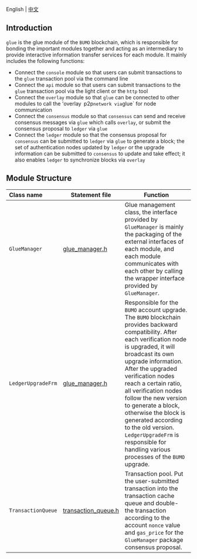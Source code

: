 English | [中文](README_CN.md) 

## Introduction
`glue` is the glue module of the `BUMO` blockchain, which is responsible for bonding the important modules together and acting as an intermediary to provide interactive information transfer services for each module. It mainly includes the following functions:
- Connect the `console` module so that users can submit transactions to the `glue` transaction pool via the command line
- Connect the `api` module so that users can submit transactions to the `glue` transaction pool via the light client or the `http` tool
- Connect the `overlay` module so that `glue` can be connected to other modules to call the 'overlay` `p2p` network via `glue` for node communication
- Connect the `consensus` module so that `consensus` can send and receive consensus messages via `glue` which calls `overlay`, or submit the consensus proposal to `ledger` via `glue`
- Connect the `ledger` module so that the consensus proposal for `consensus` can be submitted to `ledger` via `glue` to generate a block; the set of authentication nodes updated by `ledger` or the upgrade information can be submitted to `consensus` to update and take effect; it also enables `ledger` to synchronize blocks via `overlay`

## Module Structure
Class name | Statement file | Function
|:--- | --- | ---
|`GlueManager`      | [glue_manager.h](./glue_manager.h)            | Glue management class, the interface provided by `GlueManager` is mainly the packaging of the external interfaces of each module, and each module communicates with each other by calling the wrapper interface provided by `GlueManager`.
|`LedgerUpgradeFrm` | [glue_manager.h](./glue_manager.h)            | Responsible for the `BUMO` account upgrade. The `BUMO` blockchain provides backward compatibility. After each verification node is upgraded, it will broadcast its own upgrade information. After the upgraded verification nodes reach a certain ratio, all verification nodes follow the new version to generate a block, otherwise the block is generated according to the old version. `LedgerUpgradeFrm` is responsible for handling various processes of the `BUMO` upgrade.
|`TransactionQueue` | [transaction_queue.h](./transaction_queue.h)  | Transaction pool. Put the user-submitted transaction into the transaction cache queue and double- the transaction according to the account `nonce` value and `gas_price` for the `GlueManager` package consensus proposal.
